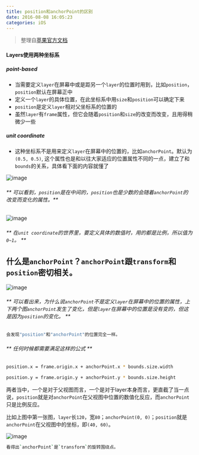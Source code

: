 ```yaml
---
title: position和anchorPoint的区别
date: 2016-08-08 16:05:23
categories: iOS
---
```



> 整理自[苹果官方文档](https://developer.apple.com/library/content/documentation/Cocoa/Conceptual/CoreAnimation_guide/CoreAnimationBasics/CoreAnimationBasics.html#//apple_ref/doc/uid/TP40004514-CH2-SW3)

#### Layers使用两种坐标系
##### point-based
<!--more-->
* 当需要定义`layer`在屏幕中或是距另一个`layer`的位置时用到，比如`position`，`position`默认在屏幕正中
* 定义一个`layer`的具体位置，在此坐标系中用`size`和`position`可以确定下来
* `position`是定义`layer`相对父坐标系的位置的
* 虽然`layer`有`frame`属性，但它会随着`position`和`size`的改变而改变，且用得稍微少一些

##### unit coordinate
* 这种坐标系不是用来定义`layer`在屏幕中的位置的，比如`anchorPoint`。默认为`(0.5, 0.5)`, 这个属性也是和以往大家适应的位置属性不同的一点，建立了和`bounds`的关系，具体看下面的内容就懂了

![image](https://developer.apple.com/library/content/documentation/Cocoa/Conceptual/CoreAnimation_guide/Art/layer_coords_bounds_2x.png)

###### ** 可以看到，`position`是在中间的，`position`也是少数的会随着`anchorPoint`的改变而变化的属性。**

![image](https://developer.apple.com/library/content/documentation/Cocoa/Conceptual/CoreAnimation_guide/Art/layer_coords_unit_2x.png)

###### ** 在`unit coordinate`的世界里，要定义具体的数值时，用的都是比例，所以值为`0~1`。 **

## 什么是`anchorPoint`？`anchorPoint`跟`transform`和`position`密切相关。

![image](https://developer.apple.com/library/content/documentation/Cocoa/Conceptual/CoreAnimation_guide/Art/layer_coords_anchorpoint_position_2x.png)

###### ** 可以看出来，为什么说`anchorPoint`不是定义`layer`在屏幕中的位置的属性，上下两个图`anchorPoint`发生了变化，但是`layer`在屏幕中的位置是没有变的，但这是因为`position`的变化。 **

```bash
会发现"position"和"anchorPoint"的位置完全一样。
```

###### ** 任何时候都需要满足这样的公式 **
```bash
position.x = frame.origin.x + anchorPoint.x * bounds.size.width
```
```bash
position.y = frame.origin.y + anchorPoint.y * bounds.size.height
```

两者当中，一个是对于父视图而言，一个是对于layer本身而言，更直截了当一点说，`position`就是对`anchorPoint`在父视图中位置的数值化反应，而`anchorPoint`只是比例反应。

比如上图中第一张图，`layer`长`120`，宽`80`；`anchorPoint(0, 0)`；`position`就是`anchorPoint`在父视图中的坐标，即`(40, 60)`。

![image](https://developer.apple.com/library/content/documentation/Cocoa/Conceptual/CoreAnimation_guide/Art/layer_coords_anchorpoint_transform_2x.png)

```bash
看得出`anchorPoint`是`transform`的旋转围绕点。
```
